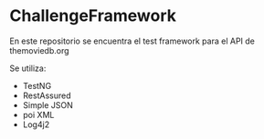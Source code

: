 # ChallengeFramework

En este repositorio se encuentra el test framework para el API de themoviedb.org

Se utiliza:
* TestNG
* RestAssured
* Simple JSON
* poi XML
* Log4j2
